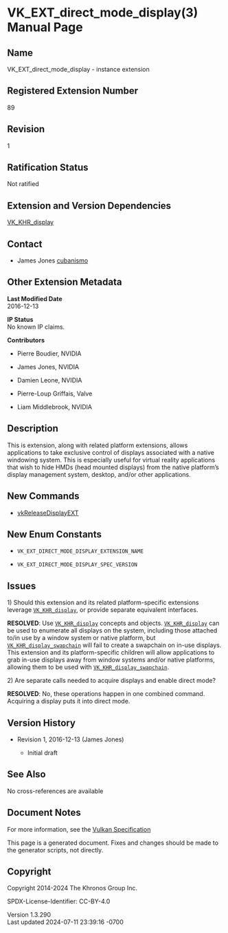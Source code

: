 # VK_EXT_direct_mode_display(3) Manual Page

## Name

VK_EXT_direct_mode_display - instance extension



## <a href="#_registered_extension_number" class="anchor"></a>Registered Extension Number

89

## <a href="#_revision" class="anchor"></a>Revision

1

## <a href="#_ratification_status" class="anchor"></a>Ratification Status

Not ratified

## <a href="#_extension_and_version_dependencies" class="anchor"></a>Extension and Version Dependencies

[VK_KHR_display](https://registry.khronos.org/vulkan/specs/1.3-extensions/man/html/VK_KHR_display.html)  

## <a href="#_contact" class="anchor"></a>Contact

- James Jones <a
  href="https://github.com/KhronosGroup/Vulkan-Docs/issues/new?body=%5BVK_EXT_direct_mode_display%5D%20@cubanismo%0A*Here%20describe%20the%20issue%20or%20question%20you%20have%20about%20the%20VK_EXT_direct_mode_display%20extension*"
  target="_blank" rel="nofollow noopener"><em></em>cubanismo</a>

## <a href="#_other_extension_metadata" class="anchor"></a>Other Extension Metadata

**Last Modified Date**  
2016-12-13

**IP Status**  
No known IP claims.

**Contributors**  
- Pierre Boudier, NVIDIA

- James Jones, NVIDIA

- Damien Leone, NVIDIA

- Pierre-Loup Griffais, Valve

- Liam Middlebrook, NVIDIA

## <a href="#_description" class="anchor"></a>Description

This is extension, along with related platform extensions, allows
applications to take exclusive control of displays associated with a
native windowing system. This is especially useful for virtual reality
applications that wish to hide HMDs (head mounted displays) from the
native platform’s display management system, desktop, and/or other
applications.

## <a href="#_new_commands" class="anchor"></a>New Commands

- [vkReleaseDisplayEXT](https://registry.khronos.org/vulkan/specs/1.3-extensions/man/html/vkReleaseDisplayEXT.html)

## <a href="#_new_enum_constants" class="anchor"></a>New Enum Constants

- `VK_EXT_DIRECT_MODE_DISPLAY_EXTENSION_NAME`

- `VK_EXT_DIRECT_MODE_DISPLAY_SPEC_VERSION`

## <a href="#_issues" class="anchor"></a>Issues

1\) Should this extension and its related platform-specific extensions
leverage [`VK_KHR_display`](https://registry.khronos.org/vulkan/specs/1.3-extensions/man/html/VK_KHR_display.html), or provide separate
equivalent interfaces.

**RESOLVED**: Use [`VK_KHR_display`](https://registry.khronos.org/vulkan/specs/1.3-extensions/man/html/VK_KHR_display.html) concepts and
objects. [`VK_KHR_display`](https://registry.khronos.org/vulkan/specs/1.3-extensions/man/html/VK_KHR_display.html) can be used to
enumerate all displays on the system, including those attached to/in use
by a window system or native platform, but
[`VK_KHR_display_swapchain`](VK_KHR_display_swapchain.html) will fail to
create a swapchain on in-use displays. This extension and its
platform-specific children will allow applications to grab in-use
displays away from window systems and/or native platforms, allowing them
to be used with
[`VK_KHR_display_swapchain`](VK_KHR_display_swapchain.html).

2\) Are separate calls needed to acquire displays and enable direct
mode?

**RESOLVED**: No, these operations happen in one combined command.
Acquiring a display puts it into direct mode.

## <a href="#_version_history" class="anchor"></a>Version History

- Revision 1, 2016-12-13 (James Jones)

  - Initial draft

## <a href="#_see_also" class="anchor"></a>See Also

No cross-references are available

## <a href="#_document_notes" class="anchor"></a>Document Notes

For more information, see the <a
href="https://registry.khronos.org/vulkan/specs/1.3-extensions/html/vkspec.html#VK_EXT_direct_mode_display"
target="_blank" rel="noopener">Vulkan Specification</a>

This page is a generated document. Fixes and changes should be made to
the generator scripts, not directly.

## <a href="#_copyright" class="anchor"></a>Copyright

Copyright 2014-2024 The Khronos Group Inc.

SPDX-License-Identifier: CC-BY-4.0

Version 1.3.290  
Last updated 2024-07-11 23:39:16 -0700
